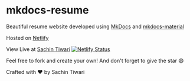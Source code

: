 # mkdocs-resume

Beautiful resume website developed using [MkDocs](https://www.mkdocs.org/) and [mkdocs-material](https://squidfunk.github.io/mkdocs-material)

Hosted on [Netlify](https://www.netlify.com)

View Live at [Sachin Tiwari](https://sachintiwari.netlify.app)
[![Netlify Status](https://api.netlify.com/api/v1/badges/62cef89e-9784-4d14-bdd6-66d2c349907f/deploy-status)](https://app.netlify.com/sites/sachintiwari/deploys)

Feel free to fork and create your own! And don't forget to give the star :smile:

Crafted with :heart: by Sachin Tiwari
